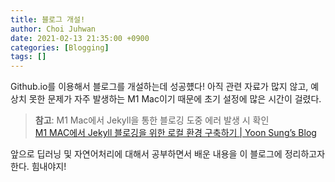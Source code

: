 ```yaml
---
title: 블로그 개설!
author: Choi Juhwan
date: 2021-02-13 21:35:00 +0900
categories: [Blogging]
tags: []
---
```


Github.io를 이용해서 블로그를 개설하는데 성공헀다!
아직 관련 자료가 많지 않고, 예상치 못한 문제가 자주 발생하는 M1 Mac이기 때문에 초기 설정에 많은 시간이 걸렸다.

> **참고**: M1 Mac에서 Jekyll을 통한 블로깅 도중 에러 발생 시 확인 <br>
> [M1 MAC에서 Jekyll 블로깅을 위한 로컬 환경 구축하기 | Yoon Sung’s Blog](https://unluckyjung.github.io/develop-setting/2021/01/20/Mac-Jekyll-Setting/)

앞으로 딥러닝 및 자연어처리에 대해서 공부하면서 배운 내용을 이 블로그에 정리하고자 한다. 힘내야지! 